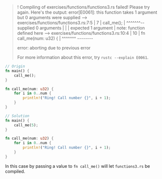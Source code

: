 >! Compiling of exercises/functions/functions3.rs failed! Please try again. Here's the output:
>error[E0061]: this function takes 1 argument but 0 arguments were supplied
>  --> exercises/functions/functions3.rs:7:5
>   |
>7  |     call_me();
>   |     ^^^^^^^-- supplied 0 arguments
>   |     |
>   |     expected 1 argument
>   |
>note: function defined here
>  --> exercises/functions/functions3.rs:10:4
>   |
>10 | fn call_me(num: u32) {
>   |    ^^^^^^^ --------
>
>error: aborting due to previous error
>
>For more information about this error, try `rustc --explain E0061`.

```rust
// Origin
fn main() {
    call_me();
}

fn call_me(num: u32) {
    for i in 0..num {
        println!("Ring! Call number {}", i + 1);
    }
}
```

```rust
// Solution
fn main() {
    call_me(5);
}

fn call_me(num: u32) {
    for i in 0..num {
        println!("Ring! Call number {}", i + 1);
    }
}
```

In this case by passing a value to `fn call_me()` will let `functions3.rs` be compiled.

